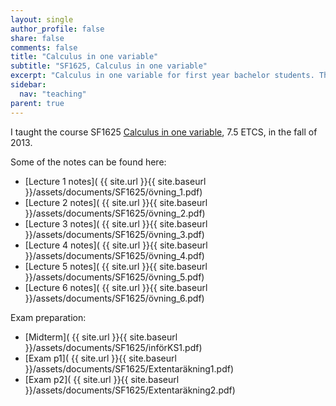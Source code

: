 ```yaml
---
layout: single
author_profile: false
share: false
comments: false
title: "Calculus in one variable"
subtitle: "SF1625, Calculus in one variable"
excerpt: "Calculus in one variable for first year bachelor students. The course covers basic concepts in mathematical analysis including elementary functions, derivatives, integrals and limits."
sidebar:
  nav: "teaching"
parent: true
---
```

I taught the course SF1625 [Calculus in one variable](http://www.kth.se/student/kurser/kurs/SF1625), 7.5 ETCS, in the fall of 2013.

Some of the notes can be found here: 
* [Lecture 1 notes]( {{ site.url }}{{ site.baseurl }}/assets/documents/SF1625/övning_1.pdf)
* [Lecture 2 notes]( {{ site.url }}{{ site.baseurl }}/assets/documents/SF1625/övning_2.pdf)
* [Lecture 3 notes]( {{ site.url }}{{ site.baseurl }}/assets/documents/SF1625/övning_3.pdf)
* [Lecture 4 notes]( {{ site.url }}{{ site.baseurl }}/assets/documents/SF1625/övning_4.pdf)
* [Lecture 5 notes]( {{ site.url }}{{ site.baseurl }}/assets/documents/SF1625/övning_5.pdf)
* [Lecture 6 notes]( {{ site.url }}{{ site.baseurl }}/assets/documents/SF1625/övning_6.pdf)

Exam preparation:
* [Midterm]( {{ site.url }}{{ site.baseurl }}/assets/documents/SF1625/införKS1.pdf)
* [Exam p1]( {{ site.url }}{{ site.baseurl }}/assets/documents/SF1625/Extentaräkning1.pdf)
* [Exam p2]( {{ site.url }}{{ site.baseurl }}/assets/documents/SF1625/Extentaräkning2.pdf)
